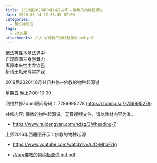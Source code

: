 ```yaml
---
title: 2019届2020年8月14日共修--佛教的物种起源说
date: 2020-08-14 12:58:45-07:00
categories:
  - 慧灯禅修班
tags:
  - 2019届
attachments: /f/up/佛教的物种起源说.md.pdf
---
```

诸法等性本基法界中  
自现圆满三身游舞力  
离障本来怙主龙钦巴  
祈请无垢光尊常护我  

2019届2020年8月14日共修--佛教的物种起源说

星期五 晚上7:00-10:00  

网络共修Zoom房间号码： 7789995278 (<https://zoom.us/j/7789995278>)

共修内容: 佛教的物种起源说。无音视频文件，请以教材内容为准。
  - <https://www.huidengvan.com/hdzg/3/#heading-7>

上师2016年西雅图开示：佛教的物种起源  
  - <https://www.youtube.com/watch?v=AJC-MhbFr1g>

- [/f/up/佛教的物种起源说.md.pdf](https://s3.ca-central-1.wasabisys.com/hddata/f.huidengchanxiu.net/hdv/f/up/佛教的物种起源说.md.pdf)